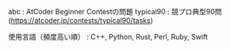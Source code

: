 abc : AtCoder Beginner Contestの問題
typical90 : 競プロ典型90問 (https://atcoder.jp/contests/typical90/tasks)

使用言語（頻度高い順） : C++, Python, Rust, Perl, Ruby, Swift
